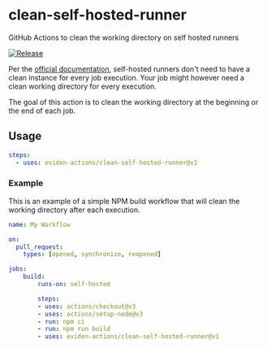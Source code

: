 # clean-self-hosted-runner

GitHub Actions to clean the working directory on self hosted runners

[![Release](https://github.com/eviden-actions/clean-self-hosted-runner/actions/workflows/on_push.yml/badge.svg#main)](https://github.com/eviden-actions/clean-self-hosted-runner/actions/workflows/on_push.yml)

Per the [official documentation](https://docs.github.com/en/actions/hosting-your-own-runners/about-self-hosted-runners), self-hosted runners don't need to have a clean instance for every job execution.
Your job might however need a clean working directory for every execution.

The goal of this action is to clean the working directory at the beginning or the end of each job.

## Usage

```yaml
steps:
  - uses: eviden-actions/clean-self-hosted-runner@v1
```

### Example

This is an example of a simple NPM build workflow that will clean the working directory after each execution.

```yaml
name: My Workflow

on:
  pull_request:
    types: [opened, synchronize, reopened]

jobs:
	build:
		runs-on: self-hosted

		steps:
		- uses: actions/checkout@v3
		- uses: actions/setup-node@v3
		- run: npm ci
		- run: npm run build
		- uses: eviden-actions/clean-self-hosted-runner@v1
```
